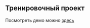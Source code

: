 ## Тренировочный проект

Посмотреть демо можно [здесь](https://gregtstu.github.io/shope-cards-hosting/) 


